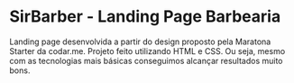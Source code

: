 # SirBarber - Landing Page Barbearia

Landing page desenvolvida a partir do design proposto pela Maratona Starter da codar.me. Projeto feito utilizando HTML e CSS.
Ou seja, mesmo com as tecnologias mais básicas conseguimos alcançar resultados muito bons.
